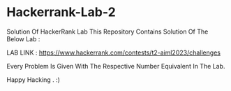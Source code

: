 # Hackerrank-Lab-2
Solution Of HackerRank Lab This Repository Contains Solution Of The Below Lab :

LAB LINK : https://www.hackerrank.com/contests/t2-aiml2023/challenges

Every Problem Is Given With The Respective Number Equivalent In The Lab.

Happy Hacking . :)
